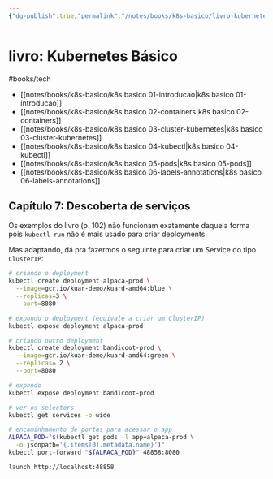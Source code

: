 ```yaml
---
{"dg-publish":true,"permalink":"/notes/books/k8s-basico/livro-kubernetes-basico/","tags":["books"]}
---
```



# livro: Kubernetes Básico

#books/tech 

- [[notes/books/k8s-basico/k8s basico 01-introducao\|k8s basico 01-introducao]]
- [[notes/books/k8s-basico/k8s basico 02-containers\|k8s basico 02-containers]]
- [[notes/books/k8s-basico/k8s basico 03-cluster-kubernetes\|k8s basico 03-cluster-kubernetes]]
- [[notes/books/k8s-basico/k8s basico 04-kubectl\|k8s basico 04-kubectl]]
- [[notes/books/k8s-basico/k8s basico 05-pods\|k8s basico 05-pods]]
- [[notes/books/k8s-basico/k8s basico 06-labels-annotations\|k8s basico 06-labels-annotations]]


## Capítulo 7: Descoberta de serviços

Os exemplos do livro (p. 102) não funcionam exatamente daquela forma pois `kubectl run` não é mais usado para criar deployments.

Mas adaptando, dá pra fazermos o seguinte para criar um Service do tipo `ClusterIP`:

```sh
# criando o deployment
kubectl create deployment alpaca-prod \
  --image=gcr.io/kuar-demo/kuard-amd64:blue \
  --replicas=3 \
  --port=8080

# expondo o deployment (equivale a criar um ClusterIP)
kubectl expose deployment alpaca-prod

# criando outro deployment
kubectl create deployment bandicoot-prod \
  --image=gcr.io/kuar-demo/kuard-amd64:green \
  --replicas= 2 \
  --port=8080

# expondo
kubectl expose deployment bandicoot-prod

# ver os selectors
kubectl get services -o wide

# encaminhamento de portas para acessar o app
ALPACA_POD="$(kubectl get pods -l app=alpaca-prod \
  -o jsonpath='{.items[0].metadata.name}')"
kubectl port-forward "${ALPACA_POD}" 48858:8080

launch http://localhost:48858
```

